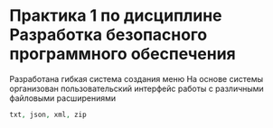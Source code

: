 # Практика 1 по дисциплине Разработка безопасного программного обеспечения
Разработана гибкая система создания меню
На основе системы организован пользовательский интерфейс работы с различными файловыми расширениями

```php
txt, json, xml, zip
```
